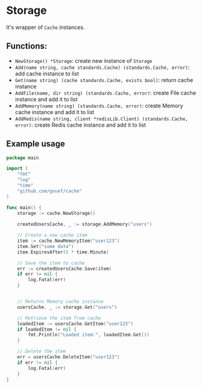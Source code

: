 # Storage
It's wrapper of `Cache` instances.

## Functions:
- `NewStorage() *Storage`: create new instance of `Storage`
- `Add(name string, cache standards.Cache) (standards.Cache, error)`: add cache instance to list
- `Get(name string) (cache standards.Cache, exists bool)`: return cache instance
- `AddFile(name, dir string) (standards.Cache, error)`: create File cache instance and add it to list
- `AddMemory(name string) (standards.Cache, error)`: create Memory cache instance and add it to list
- `AddRedis(name string, client *redisLib.Client) (standards.Cache, error)`: create Redis cache instance and add it to list

## Example usage


```go
package main

import (
	"fmt"
	"log"
	"time"
	"github.com/gouef/cache"
)

func main() {
	storage := cache.NewStorage()
	
	createdUsersCache, _ := storage.AddMemory("users")

	// Create a new cache item
	item := cache.NewMemoryItem("user123")
	item.Set("some data")
	item.ExpiresAfter(5 * time.Minute)

	// Save the item to cache
	err := createdUsersCache.Save(item)
	if err != nil {
		log.Fatal(err)
	}


	// Returns Memory cache instance
	usersCache, _ := storage.Get("users")

	// Retrieve the item from cache
	loadedItem := usersCache.GetItem("user123")
	if loadedItem != nil {
		fmt.Println("Loaded item:", loadedItem.Get())
	}

	// Delete the item
	err = usersCache.DeleteItem("user123")
	if err != nil {
		log.Fatal(err)
	}
}
```